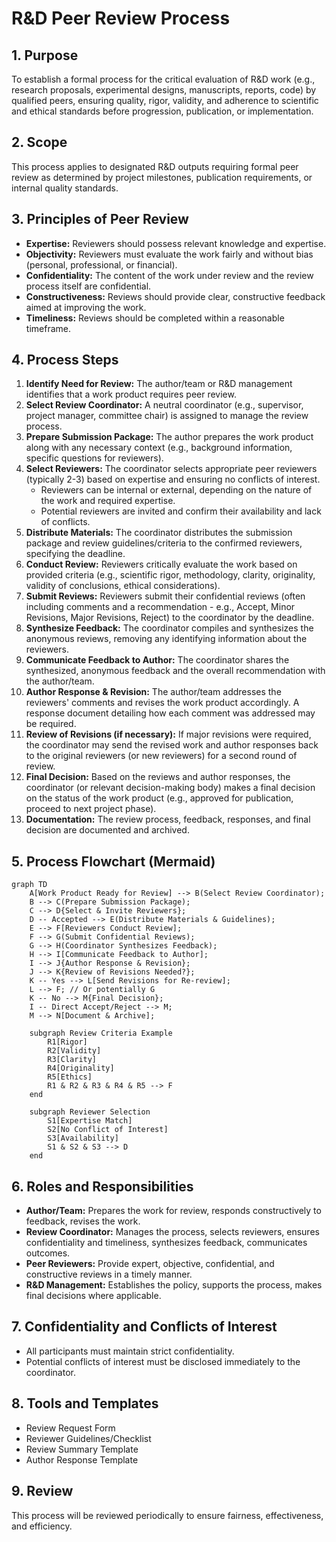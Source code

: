 # R&D Peer Review Process

## 1. Purpose

To establish a formal process for the critical evaluation of R&D work (e.g., research proposals, experimental designs, manuscripts, reports, code) by qualified peers, ensuring quality, rigor, validity, and adherence to scientific and ethical standards before progression, publication, or implementation.

## 2. Scope

This process applies to designated R&D outputs requiring formal peer review as determined by project milestones, publication requirements, or internal quality standards.

## 3. Principles of Peer Review

-   **Expertise:** Reviewers should possess relevant knowledge and expertise.
-   **Objectivity:** Reviewers must evaluate the work fairly and without bias (personal, professional, or financial).
-   **Confidentiality:** The content of the work under review and the review process itself are confidential.
-   **Constructiveness:** Reviews should provide clear, constructive feedback aimed at improving the work.
-   **Timeliness:** Reviews should be completed within a reasonable timeframe.

## 4. Process Steps

1.  **Identify Need for Review:** The author/team or R&D management identifies that a work product requires peer review.
2.  **Select Review Coordinator:** A neutral coordinator (e.g., supervisor, project manager, committee chair) is assigned to manage the review process.
3.  **Prepare Submission Package:** The author prepares the work product along with any necessary context (e.g., background information, specific questions for reviewers).
4.  **Select Reviewers:** The coordinator selects appropriate peer reviewers (typically 2-3) based on expertise and ensuring no conflicts of interest.
    *   Reviewers can be internal or external, depending on the nature of the work and required expertise.
    *   Potential reviewers are invited and confirm their availability and lack of conflicts.
5.  **Distribute Materials:** The coordinator distributes the submission package and review guidelines/criteria to the confirmed reviewers, specifying the deadline.
6.  **Conduct Review:** Reviewers critically evaluate the work based on provided criteria (e.g., scientific rigor, methodology, clarity, originality, validity of conclusions, ethical considerations).
7.  **Submit Reviews:** Reviewers submit their confidential reviews (often including comments and a recommendation - e.g., Accept, Minor Revisions, Major Revisions, Reject) to the coordinator by the deadline.
8.  **Synthesize Feedback:** The coordinator compiles and synthesizes the anonymous reviews, removing any identifying information about the reviewers.
9.  **Communicate Feedback to Author:** The coordinator shares the synthesized, anonymous feedback and the overall recommendation with the author/team.
10. **Author Response & Revision:** The author/team addresses the reviewers' comments and revises the work product accordingly. A response document detailing how each comment was addressed may be required.
11. **Review of Revisions (if necessary):** If major revisions were required, the coordinator may send the revised work and author responses back to the original reviewers (or new reviewers) for a second round of review.
12. **Final Decision:** Based on the reviews and author responses, the coordinator (or relevant decision-making body) makes a final decision on the status of the work product (e.g., approved for publication, proceed to next project phase).
13. **Documentation:** The review process, feedback, responses, and final decision are documented and archived.

## 5. Process Flowchart (Mermaid)

```mermaid
graph TD
    A[Work Product Ready for Review] --> B(Select Review Coordinator);
    B --> C(Prepare Submission Package);
    C --> D{Select & Invite Reviewers};
    D -- Accepted --> E(Distribute Materials & Guidelines);
    E --> F[Reviewers Conduct Review];
    F --> G(Submit Confidential Reviews);
    G --> H(Coordinator Synthesizes Feedback);
    H --> I[Communicate Feedback to Author];
    I --> J{Author Response & Revision};
    J --> K{Review of Revisions Needed?};
    K -- Yes --> L[Send Revisions for Re-review];
    L --> F; // Or potentially G
    K -- No --> M{Final Decision};
    I -- Direct Accept/Reject --> M;
    M --> N[Document & Archive];

    subgraph Review Criteria Example
        R1[Rigor]
        R2[Validity]
        R3[Clarity]
        R4[Originality]
        R5[Ethics]
        R1 & R2 & R3 & R4 & R5 --> F
    end

    subgraph Reviewer Selection
        S1[Expertise Match]
        S2[No Conflict of Interest]
        S3[Availability]
        S1 & S2 & S3 --> D
    end
```

## 6. Roles and Responsibilities

-   **Author/Team:** Prepares the work for review, responds constructively to feedback, revises the work.
-   **Review Coordinator:** Manages the process, selects reviewers, ensures confidentiality and timeliness, synthesizes feedback, communicates outcomes.
-   **Peer Reviewers:** Provide expert, objective, confidential, and constructive reviews in a timely manner.
-   **R&D Management:** Establishes the policy, supports the process, makes final decisions where applicable.

## 7. Confidentiality and Conflicts of Interest

-   All participants must maintain strict confidentiality.
-   Potential conflicts of interest must be disclosed immediately to the coordinator.

## 8. Tools and Templates

-   Review Request Form
-   Reviewer Guidelines/Checklist
-   Review Summary Template
-   Author Response Template

## 9. Review

This process will be reviewed periodically to ensure fairness, effectiveness, and efficiency. 